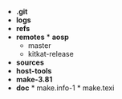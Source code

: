 * **.git**
 * **logs**
  * **refs**
   * **remotes**
    * **aosp**
     * master
     * kitkat-release
* **sources**
 * **host-tools**
  * **make-3.81**
   * **doc**
    * make.info-1
    * make.texi
